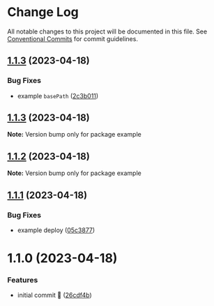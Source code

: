 # Change Log

All notable changes to this project will be documented in this file.
See [Conventional Commits](https://conventionalcommits.org) for commit guidelines.

## [1.1.3](https://github.com/React95/gatsby-theme/compare/example@1.1.2...example@1.1.3) (2023-04-18)


### Bug Fixes

* example `basePath` ([2c3b011](https://github.com/React95/gatsby-theme/commit/2c3b0110e82e1fd415d1e01ce66233d7d6b87d8a))





## [1.1.3](https://github.com/React95/gatsby-theme/compare/example@1.1.2...example@1.1.3) (2023-04-18)

**Note:** Version bump only for package example





## [1.1.2](https://github.com/React95/gatsby-theme/compare/example@1.1.1...example@1.1.2) (2023-04-18)

**Note:** Version bump only for package example





## [1.1.1](https://github.com/React95/gatsby-theme/compare/example@1.1.0...example@1.1.1) (2023-04-18)


### Bug Fixes

* example deploy ([05c3877](https://github.com/React95/gatsby-theme/commit/05c3877ad56127af57f443b4da154e81416b3ef1))





# 1.1.0 (2023-04-18)


### Features

* initial commit :tada: ([26cdf4b](https://github.com/React95/gatsby-theme/commit/26cdf4beb46ba1184159f07e768b013b61df3919))

